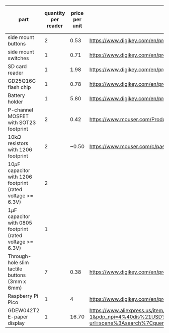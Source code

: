 
| part                                                           | quantity per reader | price per unit | link                                                                                                       | total price (for 2) |
| -------------------------------------------------------------- | ------------------- | -------------- | ---------------------------------------------------------------------------------------------------------- | ------------------- |
| side mount buttons                                             | 2                   | 0.53           | https://www.digikey.com/en/products/detail/w%C3%BCrth-elektronik/434351045816/5209090                      | 2.32                |
| side mount switches                                            | 1                   | 0.71           | https://www.digikey.com/en/products/detail/c-k/JS102011SAQN/1640095                                        | 1.42                |
| SD card reader                                                 | 1                   | 1.98           | https://www.digikey.com/en/products/detail/gct/MEM2075-00-140-01-A/9859614                                 | 3.96                |
| GD25Q16C flash chip                                            | 1                   | 0.78           | https://www.digikey.com/en/products/detail/gigadevice-semiconductor-hk-limited/GD25Q16CTIGR/9484675        | 1.56                |
| Battery holder                                                 | 1                   | 5.80           | https://www.digikey.com/en/products/detail/keystone-electronics/1022/2137859                               | 11.60               |
| P-channel MOSFET with SOT23 footprint                          | 2                   | 0.42           | https://www.mouser.com/ProductDetail/Diodes-Incorporated/DMG3415UQ-7?qs=W%2FMpXkg%252BdQ7LApGrRiCM5A%3D%3D | 1.68                |
| 10k$\Omega$ resistors with 1206 footprint                      | 2                   | ~0.50          | https://www.mouser.com/c/passive-components/resistors/?case%20code%20-%20in=1206&resistance=10%20kOhms     | 2                   |
| 10$\mu$F capacitor with 1206 footprint (rated voltage >= 6.3V) | 2                   |                |                                                                                                            |                     |
| 1$\mu$F capacitor with 0805 footprint (rated voltage >= 6.3V)  | 1                   |                |                                                                                                            |                     |
| Through-hole slim tactile buttons (3mm x 6mm)                  | 7                   | 0.38           | https://www.digikey.com/en/products/detail/e-switch/TL1107AF130WQ/378976                                   | 5.21                |
| Raspberry Pi Pico                                              | 1                   | 4              | https://www.digikey.com/en/products/detail/raspberry-pi/SC0915/13624793                                    | 8                   |
| GDEW042T2 E-paper display                                      | 1                    | 16.70               | https://www.aliexpress.us/item/3256804638934685.html?spm=a2g0o.productlist.main.3.c5737200xpKjYw&algo_pvid=c395ca4c-4544-4255-857a-d86d0f3c12bf&algo_exp_id=c395ca4c-4544-4255-857a-d86d0f3c12bf-1&pdp_npi=4%40dis%21USD%2116.70%2116.70%21%21%2116.70%2116.70%21%402101f49917063990675473675e553e%2112000030627970590%21sea%21US%213387762306%21&curPageLogUid=tFfQpEEZiDFR&utparam-url=scene%3Asearch%7Cquery_from%3A                                                                                                           | 33.                    |
